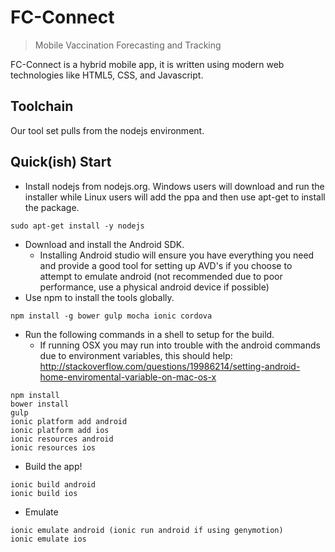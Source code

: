# FC-Connect
> Mobile Vaccination Forecasting and Tracking


FC-Connect is a hybrid mobile app, it is written using modern web
technologies like HTML5, CSS, and Javascript.

## Toolchain

Our tool set pulls from the nodejs environment.

## Quick(ish) Start

* Install nodejs from nodejs.org. Windows users will download and run the installer while
Linux users will add the ppa and then use apt-get to install the package.
```
sudo apt-get install -y nodejs
```
* Download and install the Android SDK.
  * Installing Android studio will ensure you have everything you need and provide a
    good tool for setting up AVD's if you choose to attempt to emulate android (not
    recommended due to poor performance, use a physical android device if possible)
* Use npm to install the tools globally.
```
npm install -g bower gulp mocha ionic cordova
```
* Run the following commands in a shell to setup for the build.
  * If running OSX you may run into trouble with the android commands due to
    environment variables, this should help: http://stackoverflow.com/questions/19986214/setting-android-home-enviromental-variable-on-mac-os-x
```
npm install
bower install
gulp
ionic platform add android
ionic platform add ios
ionic resources android
ionic resources ios
```
* Build the app!
```
ionic build android
ionic build ios
```
* Emulate
```
ionic emulate android (ionic run android if using genymotion)
ionic emulate ios
```

